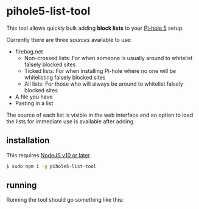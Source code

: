 # pihole5-list-tool
This tool allows quickly bulk adding __block lists__ to your [Pi-hole 5](https://pi-hole.net/) setup.


Currently there are three _sources_ available to use:
- firebog.net
  - Non-crossed lists: For when someone is usually around to whitelist falsely blocked sites
  - Ticked lists: For when installing Pi-hole where no one will be whitelisting falsely blocked sites
  - All lists: For those who will always be around to whitelist falsely blocked sites
-  A file you have
-  Pasting in a list


The source of each list is visible in the web interface and an option to load the lists for immediate use is available after adding.

## installation
This requires [NodeJS v10 or later](https://nodejs.org/).

```bash
$ sudo npm i -g pihole5-list-tool
```

## running
Running the tool should go something like this:
